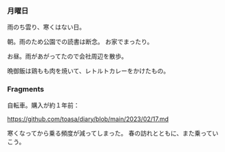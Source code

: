 ### 月曜日

雨のち雲り、寒くはない日。

朝。雨のため公園での読書は断念。
お家でまったり。

お昼。雨があがってたので会社周辺を散歩。

晩御飯は鶏もも肉を焼いて、レトルトカレーをかけたもの。

### Fragments

自転車。購入が約１年前：

https://github.com/toasa/diary/blob/main/2023/02/17.md

寒くなってから乗る頻度が減ってしまった。
春の訪れとともに、また乗っていこう。